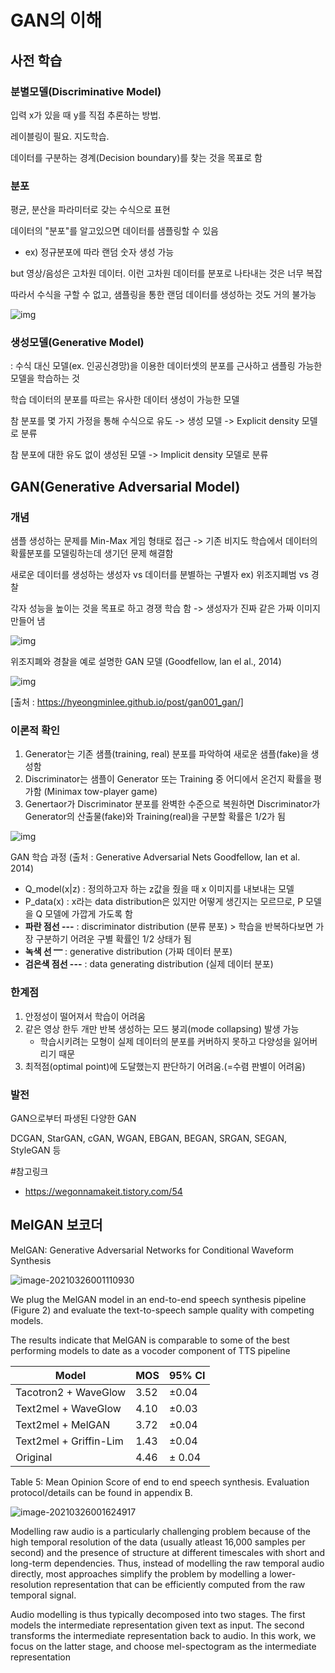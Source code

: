 # GAN의 이해

## 사전 학습

### 분별모델(Discriminative Model)

입력 x가 있을 때 y를 직접 추론하는 방법.

레이블링이 필요. 지도학습.

데이터를 구분하는 경계(Decision boundary)를 찾는 것을 목표로 함

### 분포

평균, 분산을 파라미터로 갖는 수식으로 표현

데이터의 "분포"를 알고있으면 데이터를 샘플링할 수 있음

- ex) 정규분포에 따라  랜덤 숫자 생성 가능

but 영상/음성은 고차원 데이터. 이런 고차원 데이터를 분포로 나타내는 것은 너무 복잡

따라서 수식을 구할 수 없고, 샘플링을 통한 랜덤 데이터를 생성하는 것도 거의 불가능



![img](https://blog.kakaocdn.net/dn/bksZCn/btqFljt1Sw1/HKbd73ArhIt3oAYSY09K70/img.png)

### 생성모델(Generative Model)

: 수식 대신 모델(ex. 인공신경망)을 이용한 데이터셋의 분포를 근사하고 샘플링 가능한 모델을 학습하는 것

학습 데이터의 분포를 따르는 유사한 데이터 생성이 가능한 모델

참 분포를 몇 가지 가정을 통해 수식으로 유도 -> 생성 모델 -> Explicit density 모델로 분류

참 분포에 대한 유도 없이 생성된 모델 -> Implicit density 모델로 분류



## GAN(Generative Adversarial Model)

### 개념

샘플 생성하는 문제를 Min-Max 게임 형태로 접근 -> 기존 비지도 학습에서 데이터의 확률분포를 모델링하는데 생기던 문제 해결함

새로운 데이터를 생성하는 생성자 vs 데이터를 분별하는 구별자 ex) 위조지폐범 vs 경찰

각자 성능을 높이는 것을 목표로 하고 경쟁 학습 함 -> 생성자가 진짜 같은 가짜 이미지 만들어 냄

![img](https://blog.kakaocdn.net/dn/MZPlV/btqFbCeExIL/HqnvkylX6va0S4YwWYR4f1/img.png)

위조지폐와 경찰을 예로 설명한 GAN 모델 (Goodfellow, lan el al., 2014)

![img](https://t1.daumcdn.net/cfile/tistory/99A0C1335B758B401B)

[출처 : https://hyeongminlee.github.io/post/gan001_gan/]



### 이론적 확인

1. Generator는 기존 샘플(training, real) 분포를 파악하여 새로운 샘플(fake)을 생성함
2. Discriminator는 샘플이 Generator 또는 Training 중 어디에서 온건지 확률을 평가함 (Minimax tow-player game)
3. Genertaor가 Discriminator 분포를 완벽한 수준으로 복원하면 Discriminator가 Generator의 산출물(fake)와 Training(real)을 구분할 확률은 1/2가 됨

![img](https://blog.kakaocdn.net/dn/brTEsR/btqEFJmgk35/rebN81BICBRvClFs2sCbOk/img.png)

GAN 학습 과정 (출처 : Generative Adversarial Nets Goodfellow, Ian et al. 2014)

- Q_model(x|z) : 정의하고자 하는 z값을 줬을 때 x 이미지를 내보내는 모델
- P_data(x) : x라는 data distribution은 있지만 어떻게 생긴지는 모르므로, P 모델을 Q 모델에 가깝게 가도록 함
- **파란 점선 ---** : discriminator distribution (분류 분포) > 학습을 반복하다보면 가장 구분하기 어려운 구별 확률인 1/2 상태가 됨
- **녹색 선 ⎻** : generative distribution (가짜 데이터 분포)
- **검은색 점선 ---** : data generating distribution (실제 데이터 분포)



### 한계점

1. 안정성이 떨어져서 학습이 어려움
2. 같은 영상 한두 개만 반복 생성하는 모드 붕괴(mode collapsing) 발생 가능
   - 학습시키려는 모형이 실제 데이터의 분포를 커버하지 못하고 다양성을 잃어버리기 때문
3. 최적점(optimal point)에 도달했는지 판단하기 어려움.(=수렴 판별이 어려움)



### 발전

GAN으로부터 파생된 다양한 GAN

DCGAN, StarGAN, cGAN, WGAN, EBGAN, BEGAN, SRGAN, SEGAN, StyleGAN 등



#참고링크

- https://wegonnamakeit.tistory.com/54



## MelGAN 보코더

MelGAN: Generative Adversarial Networks for Conditional Waveform Synthesis

![image-20210326001110930](C:\Users\gyuyong\AppData\Roaming\Typora\typora-user-images\image-20210326001110930.png)

We plug the MelGAN model in an end-to-end speech synthesis pipeline (Figure 2) and evaluate the text-to-speech sample quality with competing models.

The results indicate that MelGAN is comparable to some of the best performing models to date as a vocoder component of TTS pipeline

| Model                  | MOS  | 95% CI |
| ---------------------- | ---- | ------ |
| Tacotron2 + WaveGlow   | 3.52 | ±0.04  |
| Text2mel + WaveGlow    | 4.10 | ±0.03  |
| Text2mel + MelGAN      | 3.72 | ±0.04  |
| Text2mel + Griffin-Lim | 1.43 | ±0.04  |
| Original               | 4.46 | ± 0.04 |

Table 5: Mean Opinion Score of end to end speech synthesis. Evaluation protocol/details can be found in appendix B.



![image-20210326001624917](C:\Users\gyuyong\AppData\Roaming\Typora\typora-user-images\image-20210326001624917.png)



Modelling raw audio is a particularly challenging problem because of the high temporal resolution of the data (usually atleast 16,000 samples per second) and the presence of structure at different timescales with short and long-term dependencies. Thus, instead of modelling the raw temporal audio directly, most approaches simplify the problem by modelling a lower-resolution representation that can be efficiently computed from the raw temporal signal.

 Audio modelling is thus typically decomposed into two stages. The first models the intermediate representation given text as input. The second transforms the intermediate representation back to audio. In this work, we focus on the latter stage, and choose mel-spectogram as the intermediate representation